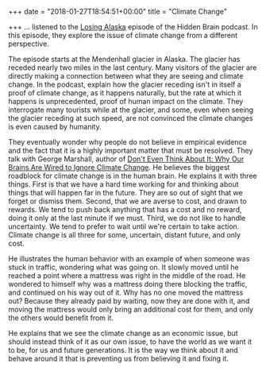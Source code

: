+++
date = "2018-01-27T18:54:51+00:00"
title = "Climate Change"

+++
... listened to the [Losing Alaska](https://www.npr.org/2016/04/18/474685770/why-our-brains-werent-made-to-deal-with-climate-change) episode of the Hidden Brain podcast. In this episode, they explore the issue of climate change from a different perspective.

The episode starts at the Mendenhall glacier in Alaska. The glacier has receded nearly two miles in the last century. Many visitors of the glacier are directly making a connection between what they are seeing and climate change. In the podcast, explain how the glacier receding isn't in itself a proof of climate change, as it happens naturally, but the rate at which it happens is unprecedented, proof of human impact on the climate. They interrogate many tourists while at the glacier, and some, even when seeing the glacier receding at such speed, are not convinced the climate changes is even caused by humanity.

They eventually wonder why people do not believe in empirical evidence and the fact that it is a highly important matter that must be resolved. They talk with George Marshall, author of [Don't Even Think About It: Why Our Brains Are Wired to Ignore Climate Change](https://www.amazon.ca/Dont-Even-Think-About-Climate/dp/1620401339). He believes the biggest roadblock for climate change is in the human brain. He explains it with three things. First is that we have a hard time working for and thinking about things that will happen far in the future. They are so out of sight that we forget or dismiss them. Second, that we are averse to cost, and drawn to rewards. We tend to push back anything that has a cost and no reward, doing it only at the last minute if we must. Third, we do not like to handle uncertainty. We tend to prefer to wait until we're certain to take action. Climate change is all three for some, uncertain, distant future, and only cost.

He illustrates the human behavior with an example of when someone was stuck in traffic, wondering what was going on. It slowly moved until he reached a point where a mattress was right in the middle of the road. He wondered to himself why was a mattress doing there blocking the traffic, and continued on his way out of it. Why has no one moved the mattress out? Because they already paid by waiting, now they are done with it, and moving the mattress would only bring an additional cost for them, and only the others would benefit from it.

He explains that we see the climate change as an economic issue, but should instead think of it as our own issue, to have the world as we want it to be, for us and future generations. It is the way we think about it and behave around it that is preventing us from believing it and fixing it.